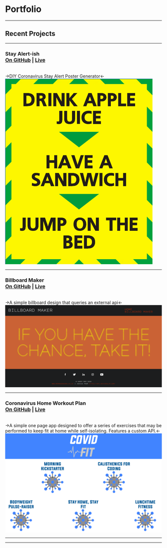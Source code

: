 # Portfolio

---

## Recent Projects

---

### Stay Alert-ish <br> [On GitHub](/coronaposter/) | [Live](https://harrymandeveloper.github.io/coronaposter/) 
<br> ->DIY Coronavirus Stay Alert Poster Generator<-
<img src="./images/coronacover.png"/>

---
### Billboard Maker <br> [On GitHub](/billboardmaker/) | [Live](https://harrymandeveloper.github.io/billboardmaker/) 
<br> ->A simple billboard design that queries an external api<-
<img src="./images/billboardcover.png"/>

---
### Coronavirus Home Workout Plan <br> [On GitHub](https://github.com/harrymandeveloper/workoutplan-backend) | [Live](http://bit.ly/covidfitCVlink) 
<br> ->A simple one page app designed to offer a series of exercises that may be performed to keep fit at home while self-isolating. Features a custom API.<-
<img src="./images/workoutplancover.png"/>

---



---

